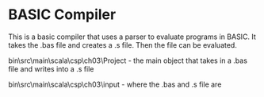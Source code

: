 # BASIC Compiler
This is a basic compiler that uses a parser to evaluate programs in BASIC. It takes the .bas file and creates a .s file. Then the file can be evaluated.

bin\src\main\scala\csp\ch03\Project - the main object that takes in a .bas file and writes into a .s file

bin\src\main\scala\csp\ch03\input - where the .bas and .s file are